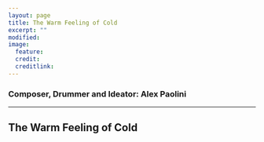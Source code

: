 ```yaml
---
layout: page
title: The Warm Feeling of Cold 
excerpt: ""
modified: 
image:
  feature:
  credit: 
  creditlink: 
---
```

### Composer, Drummer and Ideator: Alex Paolini 

---

## The Warm Feeling of Cold 

